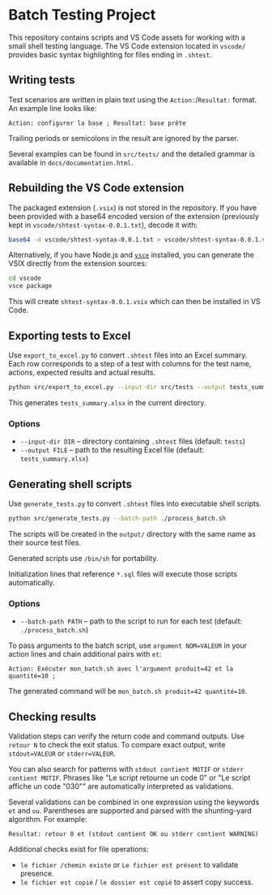 # Batch Testing Project

This repository contains scripts and VS Code assets for working with a small
shell testing language. The VS Code extension located in `vscode/` provides
basic syntax highlighting for files ending in `.shtest`.

## Writing tests

Test scenarios are written in plain text using the `Action:`/`Resultat:` format.
An example line looks like:

```text
Action: configurer la base ; Resultat: base prête
```

Trailing periods or semicolons in the result are ignored by the parser.

Several examples can be found in `src/tests/` and the detailed grammar is
available in `docs/documentation.html`.

## Rebuilding the VS Code extension

The packaged extension (`.vsix`) is not stored in the repository. If you have
been provided with a base64 encoded version of the extension (previously kept in
`vscode/shtest-syntax-0.0.1.txt`), decode it with:

```bash
base64 -d vscode/shtest-syntax-0.0.1.txt > vscode/shtest-syntax-0.0.1.vsix
```

Alternatively, if you have Node.js and [`vsce`](https://code.visualstudio.com/api/working-with-extensions/publishing-extension)
installed, you can generate the VSIX directly from the extension sources:

```bash
cd vscode
vsce package
```

This will create `shtest-syntax-0.0.1.vsix` which can then be installed in VS
Code.

## Exporting tests to Excel

Use `export_to_excel.py` to convert `.shtest` files into an Excel summary. Each row corresponds to a step of a test with columns for the test name, actions, expected results and actual results.

```bash
python src/export_to_excel.py --input-dir src/tests --output tests_summary.xlsx
```

This generates `tests_summary.xlsx` in the current directory.

### Options

- `--input-dir DIR` – directory containing `.shtest` files (default: `tests`)
- `--output FILE` – path to the resulting Excel file (default: `tests_summary.xlsx`)

## Generating shell scripts

Use `generate_tests.py` to convert `.shtest` files into executable shell scripts.

```bash
python src/generate_tests.py --batch-path ./process_batch.sh
```

The scripts will be created in the `output/` directory with the same name as
their source test files.

Generated scripts use `/bin/sh` for portability.

Initialization lines that reference `*.sql` files will execute those scripts automatically.

### Options

- `--batch-path PATH` – path to the script to run for each test (default: `./process_batch.sh`)

To pass arguments to the batch script, use `argument NOM=VALEUR` in your action
lines and chain additional pairs with `et`:

```text
Action: Exécuter mon_batch.sh avec l'argument produit=42 et la quantité=10 ;
```

The generated command will be `mon_batch.sh produit=42 quantité=10`.

## Checking results

Validation steps can verify the return code and command outputs. Use `retour N`
to check the exit status. To compare exact output, write `stdout=VALEUR` or
`stderr=VALEUR`.

You can also search for patterns with `stdout contient MOTIF` or `stderr contient MOTIF`. Phrases like "Le script retourne un code 0" or "Le script affiche un code \"030\"" are automatically interpreted as validations.

Several validations can be combined in one expression using the keywords `et` and `ou`. Parentheses are supported and parsed with the shunting-yard algorithm. For example:

```text
Resultat: retour 0 et (stdout contient OK ou stderr contient WARNING)
```

Additional checks exist for file operations:
- `le fichier /chemin existe` or `Le fichier est présent` to validate presence.
- `le fichier est copié` / `le dossier est copié` to assert copy success.
